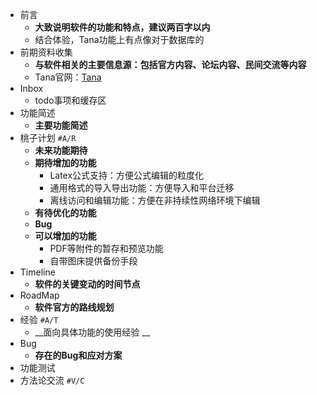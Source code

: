 - 前言
    - __大致说明软件的功能和特点，建议两百字以内__
    - 结合体验，Tana功能上有点像对于数据库的
- 前期资料收集
    - __与软件相关的主要信息源：包括官方内容、论坛内容、民间交流等内容__
    - Tana官网：[Tana](https://app.tana.inc/)
- Inbox
    - todo事项和缓存区
- 功能简述
    - __主要功能简述__
- 桃子计划 `#A/R`
    - __未来功能期待__
    - **期待增加的功能**
        - Latex公式支持：方便公式编辑的粒度化
        - 通用格式的导入导出功能：方便导入和平台迁移
        - 离线访问和编辑功能：方便在非持续性网络环境下编辑
    - **有待优化的功能**
    - **Bug**
    - **可以增加的功能**
        - PDF等附件的暂存和预览功能
        - 自带图床提供备份手段
- Timeline
    - __软件的关键变动的时间节点__
- RoadMap
    - __软件官方的路线规划__
- 经验 `#A/T`
    - __面向具体功能的使用经验 __
- Bug
    - __存在的Bug和应对方案__
- 功能测试
- 方法论交流 `#V/C`
